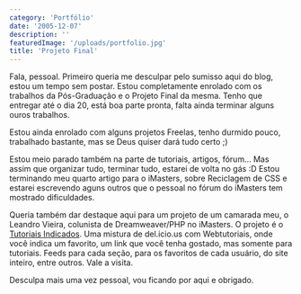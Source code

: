 ```yaml
---
category: 'Portfólio'
date: '2005-12-07'
description: ''
featuredImage: '/uploads/portfolio.jpg'
title: 'Projeto Final'
---
```


Fala, pessoal. Primeiro queria me desculpar pelo sumisso aqui do blog, estou um tempo sem postar. Estou completamente enrolado com os trabalhos da Pós-Graduação e o Projeto Final da mesma. Tenho que entregar até o dia 20, está boa parte pronta, falta ainda terminar alguns ouros trabalhos.

Estou ainda enrolado com alguns projetos Freelas, tenho durmido pouco, trabalhado bastante, mas se Deus quiser dará tudo certo ;)

Estou meio parado também na parte de tutoriais, artigos, fórum... Mas assim que organizar tudo, terminar tudo, estarei de volta no gás :D Estou terminando meu quarto artigo para o iMasters, sobre Reciclagem de CSS e estarei escrevendo aguns outros que o pessoal no fórum do iMasters tem mostrado dificuldades.

Queria também dar destaque aqui para um projeto de um camarada meu, o Leandro Vieira, colunista de Dreamweaver/PHP no iMasters. O projeto é o [Tutoriais Indicados](http://www.tutoriaisindicados.com.br 'Este link abre em uma nova janela'). Uma mistura de del.icio.us com Webtutoriais, onde você indica um favorito, um link que você tenha gostado, mas somente para tutoriais. Feeds para cada seção, para os favoritos de cada usuário, do site inteiro, entre outros. Vale a visita.

Desculpa mais uma vez pessoal, vou ficando por aqui e obrigado.

